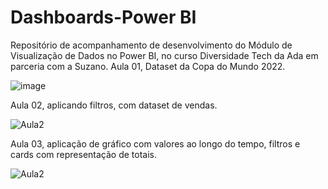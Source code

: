 # Dashboards-Power BI
Repositório de acompanhamento de desenvolvimento do Módulo de Visualização de Dados no Power BI, no curso Diversidade Tech da Ada em parceria com a Suzano.
Aula 01, Dataset da Copa do Mundo 2022.

![image](https://user-images.githubusercontent.com/61120351/214158491-cfd83cbd-d394-4110-82e9-39d12a7d624b.png)

Aula 02, aplicando filtros, com dataset de vendas.

![Aula2](https://user-images.githubusercontent.com/61120351/215302696-99809e21-8cb4-41a6-9ea2-9855b894ac75.png)

Aula 03, aplicação de gráfico com valores ao longo do tempo, filtros e cards com representação de totais.

![Aula2](https://user-images.githubusercontent.com/61120351/215903875-a5bf7df0-2dd9-4991-b0f4-7341819ae777.png)

